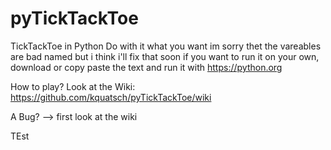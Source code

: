 # pyTickTackToe
TickTackToe in Python
Do with it what you want im sorry thet the vareables are bad named but i think i'll fix that soon
if you want to run it on your own, download or copy paste the text and run it with https://python.org

How to play? 
Look at the Wiki: https://github.com/kquatsch/pyTickTackToe/wiki

A Bug? --> first look at the wiki


TEst
